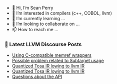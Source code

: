 - 👋 Hi, I’m Sean Perry
- 👀 I’m interested in compilers (c++, COBOL, llvm)
- 🌱 I’m currently learning ...
- 💞️ I’m looking to collaborate on ...
- 📫 How to reach me ...

<!---
s66perry/s66perry is a ✨ special ✨ repository because its `README.md` (this file) appears on your GitHub profile.
You can click the Preview link to take a look at your changes.
--->
### 📕 Latest LLVM Discourse Posts

<!-- DISCOURSE-LLVM:START -->
- [Using C-compatible memref wrappers](https://discourse.llvm.org/t/using-c-compatible-memref-wrappers/75312#post_1)
- [Possible problem related to Subtarget usage](https://discourse.llvm.org/t/possible-problem-related-to-subtarget-usage/75283#post_4)
- [Quantized Tosa IR lowing to llvm IR](https://discourse.llvm.org/t/quantized-tosa-ir-lowing-to-llvm-ir/3522#post_13)
- [Quantized Tosa IR lowing to llvm IR](https://discourse.llvm.org/t/quantized-tosa-ir-lowing-to-llvm-ir/3522#post_12)
- [Questions about the API](https://discourse.llvm.org/t/questions-about-the-api/75228#post_9)
<!-- DISCOURSE-LLVM:END -->
